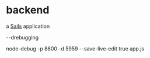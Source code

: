 # backend

a [Sails](http://sailsjs.org) application

--drebugging

node-debug -p 8800 -d 5959  --save-live-edit true app.js
